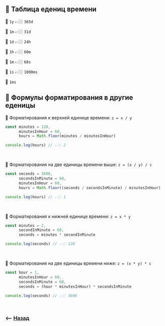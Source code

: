 ## 🚩 Таблица едениц времени

🔹 `1y` 👉🏼 `365d`

🔹 `1m` 👉🏼 `31d`

🔹 `1d` 👉🏼 `24h`

🔹 `1h` 👉🏼 `60m`

🔹 `1m` 👉🏼 `60s`

🔹 `1s` 👉🏼 `1000ms`        

🔹 `1ms`


## 🚩 Формулы форматирования в другие еденицы

🔹 Форматирования к верхней единице времени: `z = x / y`

```javascript
const minutes = 120,
      minutesInHour = 60,
      hours = Math.floor(minutes / minutesInHour)

console.log(hours) // 👉🏼 2
```

<br>

🔹 Форматирования на две единицы времени выше: `z = (x / y) / c`

```javascript
const seconds = 3600,
      secondsInMinute = 60,
      minutesInHour = 60,
      hours = Math.floor((seconds / secondsInMinute) / minutesInHour)

console.log(hours) // 👉🏼 1
```

<br>

🔹 Форматирования к нижней единице времени: `z = x * y`

```javascript
const minutes = 2,
      secondInMinute = 60,
      seconds = minutes * secondInMinute

console.log(seconds) // 👉🏼 120
```

<br>

🔹 Форматирования на две единицы времени ниже: `z = (x * y) * c`

```javascript
const hour = 1,
      minutesInHour = 60,
      secondsInMinute = 60,
      seconds = (hour * minutesInHour) * secondsInMinute

console.log(seconds) // 👉🏼 3600
```

<br>

### ⟵ **<a href="../../readme.md">Назад</a>**